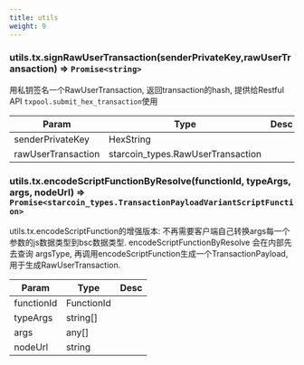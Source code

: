 ```yaml
---
title: utils
weight: 9
---
```


### utils.tx.signRawUserTransaction(senderPrivateKey,rawUserTransaction) => `Promise<string>`

用私钥签名一个RawUserTransaction, 返回transaction的hash, 提供给Restful API `txpool.submit_hex_transaction`使用

| Param | Type | Desc |
|-------|------|------|
|senderPrivateKey| HexString | |
|rawUserTransaction| starcoin_types.RawUserTransaction | |

### utils.tx.encodeScriptFunctionByResolve(functionId, typeArgs, args, nodeUrl) => `Promise<starcoin_types.TransactionPayloadVariantScriptFunction>`

utils.tx.encodeScriptFunction的增强版本: 不再需要客户端自己转换args每一个参数的js数据类型到bsc数据类型. 
encodeScriptFunctionByResolve 会在内部先去查询 argsType, 再调用encodeScriptFunction生成一个TransactionPayload, 用于生成RawUserTransaction. 

| Param | Type| Desc |
|-------|-----|------|
|functionId| FunctionId | |
|typeArgs| string[] | |
|args| any[] | |
|nodeUrl| string | |